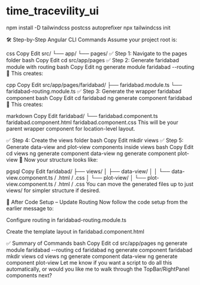 # time_tracevility_ui

npm install -D tailwindcss postcss autoprefixer
npx tailwindcss init

🛠️ Step-by-Step Angular CLI Commands
Assume your project root is:

css
Copy
Edit
src/
└── app/
└── pages/
✅ Step 1: Navigate to the pages folder
bash
Copy
Edit
cd src/app/pages
✅ Step 2: Generate faridabad module with routing
bash
Copy
Edit
ng generate module faridabad --routing
📁 This creates:

cpp
Copy
Edit
src/app/pages/faridabad/
├── faridabad.module.ts
└── faridabad-routing.module.ts
✅ Step 3: Generate the wrapper faridabad component
bash
Copy
Edit
cd faridabad
ng generate component faridabad
📁 This creates:

markdown
Copy
Edit
faridabad/
└── faridabad.component.ts
faridabad.component.html
faridabad.component.css
This will be your parent wrapper component for location-level layout.

✅ Step 4: Create the views folder
bash
Copy
Edit
mkdir views
✅ Step 5: Generate data-view and plot-view components inside views
bash
Copy
Edit
cd views
ng generate component data-view
ng generate component plot-view
📁 Now your structure looks like:

pgsql
Copy
Edit
faridabad/
├── views/
│ ├── data-view/
│ │ └── data-view.component.ts / .html / .css
│ └── plot-view/
│ └── plot-view.component.ts / .html / .css
You can move the generated files up to just views/ for simpler structure if desired.

📌 After Code Setup – Update Routing
Now follow the code setup from the earlier message to:

Configure routing in faridabad-routing.module.ts

Create the template layout in faridabad.component.html

✅ Summary of Commands
bash
Copy
Edit
cd src/app/pages
ng generate module faridabad --routing
cd faridabad
ng generate component faridabad
mkdir views
cd views
ng generate component data-view
ng generate component plot-view
Let me know if you want a script to do all this automatically, or would you like me to walk through the TopBar/RightPanel components next?
